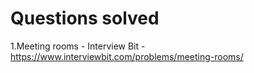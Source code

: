 # Questions solved
1.Meeting rooms - Interview Bit -https://www.interviewbit.com/problems/meeting-rooms/



